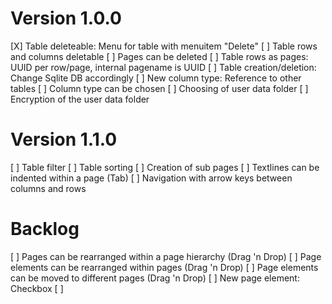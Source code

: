Version 1.0.0
=====================================================================
[X] Table deleteable: Menu for table with menuitem "Delete"
[ ] Table rows and columns deletable
[ ] Pages can be deleted
[ ] Table rows as pages: UUID per row/page, internal pagename is UUID
[ ] Table creation/deletion: Change Sqlite DB accordingly
[ ] New column type: Reference to other tables
[ ] Column type can be chosen
[ ] Choosing of user data folder
[ ] Encryption of the user data folder

Version 1.1.0
=====================================================================
[ ] Table filter
[ ] Table sorting
[ ] Creation of sub pages
[ ] Textlines can be indented within a page (Tab)
[ ] Navigation with arrow keys between columns and rows

Backlog
=====================================================================
[ ] Pages can be rearranged within a page hierarchy (Drag 'n Drop)
[ ] Page elements can be rearranged within pages (Drag 'n Drop)
[ ] Page elements can be moved to different pages (Drag 'n Drop)
[ ] New page element: Checkbox
[ ] 